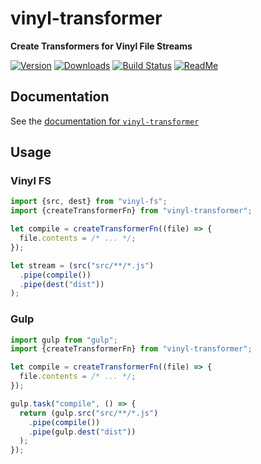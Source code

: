 # vinyl-transformer

**Create Transformers for Vinyl File Streams**

[![Version][npm-img]][npm-url]
[![Downloads][dlm-img]][npm-url]
[![Build Status][travis-img]][travis-url]
[![ReadMe][readme-img]][readme-url]

[npm-img]: https://img.shields.io/npm/v/vinyl-transformer.svg
[npm-url]: https://npmjs.org/package/vinyl-transformer
[dlm-img]: https://img.shields.io/npm/dm/vinyl-transformer.svg
[travis-img]: https://travis-ci.org/natronjs/vinyl-transformer.svg
[travis-url]: https://travis-ci.org/natronjs/vinyl-transformer
[readme-img]: https://img.shields.io/badge/read-me-orange.svg
[readme-url]: https://natron.readme.io/docs/module-vinyl-transformer

## Documentation

See the [documentation for `vinyl-transformer`][readme-url]

## Usage

### Vinyl FS

```js
import {src, dest} from "vinyl-fs";
import {createTransformerFn} from "vinyl-transformer";

let compile = createTransformerFn((file) => {
  file.contents = /* ... */;
});

let stream = (src("src/**/*.js")
  .pipe(compile())
  .pipe(dest("dist"))
);
```

### Gulp

```js
import gulp from "gulp";
import {createTransformerFn} from "vinyl-transformer";

let compile = createTransformerFn((file) => {
  file.contents = /* ... */;
});

gulp.task("compile", () => {
  return (gulp.src("src/**/*.js")
    .pipe(compile())
    .pipe(gulp.dest("dist"))
  );
});
```
